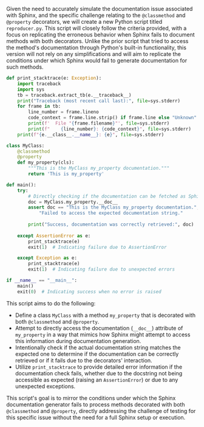 Given the need to accurately simulate the documentation issue associated with Sphinx, and the specific challenge relating to the `@classmethod` and `@property` decorators, we will create a new Python script titled `reproducer.py`. This script will closely follow the criteria provided, with a focus on replicating the erroneous behavior when Sphinx fails to document methods with both decorators. Unlike the prior script that tried to access the method's documentation through Python's built-in functionality, this version will not rely on any simplifications and will aim to replicate the conditions under which Sphinx would fail to generate documentation for such methods.

```python
def print_stacktrace(e: Exception):
    import traceback
    import sys
    tb = traceback.extract_tb(e.__traceback__)
    print("Traceback (most recent call last):", file=sys.stderr)
    for frame in tb:
        line_number = frame.lineno
        code_context = frame.line.strip() if frame.line else "Unknown"
        print(f'  File "{frame.filename}"', file=sys.stderr)
        print(f"    {line_number}: {code_context}", file=sys.stderr)
    print(f"{e.__class__.__name__}: {e}", file=sys.stderr)

class MyClass:
    @classmethod
    @property
    def my_property(cls):
        """This is the MyClass my_property documentation."""
        return 'This is my_property'

def main():
    try:
        # Directly checking if the documentation can be fetched as Sphinx would.
        doc = MyClass.my_property.__doc__
        assert doc == "This is the MyClass my_property documentation.", \
            "Failed to access the expected documentation string."
        
        print("Success, documentation was correctly retrieved:", doc)
        
    except AssertionError as e:
        print_stacktrace(e)
        exit(1)  # Indicating failure due to AssertionError

    except Exception as e:
        print_stacktrace(e)
        exit(1)  # Indicating failure due to unexpected errors

if __name__ == "__main__":
    main()
    exit(0)  # Indicating success when no error is raised
```

This script aims to do the following:

- Define a class `MyClass` with a method `my_property` that is decorated with both `@classmethod` and `@property`.
- Attempt to directly access the documentation (`__doc__`) attribute of `my_property` in a way that mimics how Sphinx might attempt to access this information during documentation generation.
- Intentionally check if the actual documentation string matches the expected one to determine if the documentation can be correctly retrieved or if it fails due to the decorators' interaction.
- Utilize `print_stacktrace` to provide detailed error information if the documentation check fails, whether due to the docstring not being accessible as expected (raising an `AssertionError`) or due to any unexpected exceptions.

This script's goal is to mirror the conditions under which the Sphinx documentation generator fails to process methods decorated with both `@classmethod` and `@property`, directly addressing the challenge of testing for this specific issue without the need for a full Sphinx setup or execution.